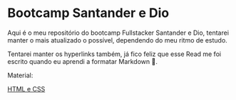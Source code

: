# Bootcamp Santander e Dio

Aqui é o meu repositório do bootcamp Fullstacker Santander e Dio, tentarei manter o mais atualizado o possível, dependendo do meu ritmo de estudo.

Tentarei manter os hyperlinks também, já fico feliz que esse Read me foi escrito quando eu aprendi a formatar Markdown 🎉.

Material:

[HTML e CSS](https://github.com/TioBael/DIO/tree/main/HTML%20e%20CSS)